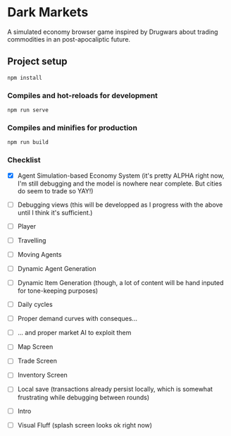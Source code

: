 # Dark Markets

A simulated economy browser game inspired by Drugwars about trading commodities in an post-apocaliptic future.

## Project setup
```
npm install
```

### Compiles and hot-reloads for development
```
npm run serve
```

### Compiles and minifies for production
```
npm run build
```

### Checklist
- [X] Agent Simulation-based Economy System (it's pretty ALPHA right now, I'm still debugging and the model is nowhere near complete. But cities do seem to trade so YAY!)
- [ ] Debugging views (this will be developped as I progress with the above until I think it's sufficient.)
- [ ] Player
- [ ] Travelling 
- [ ] Moving Agents 
- [ ] Dynamic Agent Generation
- [ ] Dynamic Item Generation (though, a lot of content will be hand inputed for tone-keeping purposes)
- [ ] Daily cycles
- [ ] Proper demand curves with conseques...
- [ ] ... and proper market AI to exploit them
- [ ] Map Screen
- [ ] Trade Screen
- [ ] Inventory Screen
- [ ] Local save (transactions already persist locally, which is somewhat frustrating while debugging between rounds)
- [ ] Intro
- [ ] Visual Fluff (splash screen looks ok right now)

